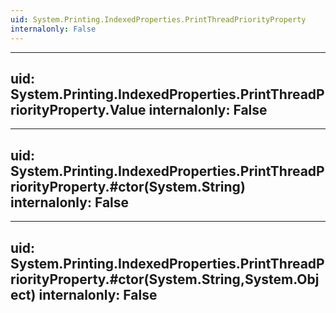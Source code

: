 ```yaml
---
uid: System.Printing.IndexedProperties.PrintThreadPriorityProperty
internalonly: False
---
```


---
uid: System.Printing.IndexedProperties.PrintThreadPriorityProperty.Value
internalonly: False
---

---
uid: System.Printing.IndexedProperties.PrintThreadPriorityProperty.#ctor(System.String)
internalonly: False
---

---
uid: System.Printing.IndexedProperties.PrintThreadPriorityProperty.#ctor(System.String,System.Object)
internalonly: False
---

